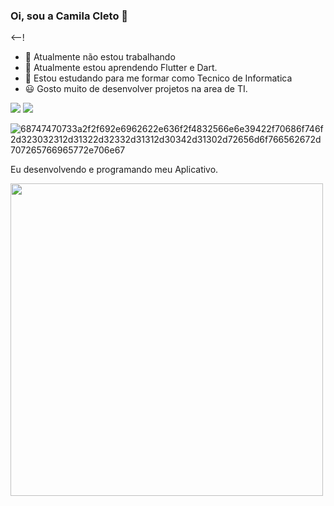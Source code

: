 ### Oi, sou a Camila Cleto 👋

<--!
- 🔭 Atualmente não estou trabalhando
- 🌱 Atualmente estou aprendendo Flutter e Dart.
- 👯 Estou estudando para me formar como Tecnico de Informatica
- 😃 Gosto muito de desenvolver projetos na area de TI.



<div>
<a href="https://www.youtube.com/seu-canal-youtube-aqui" target="_blank"><img src="https://img.shields.io/badge/YouTube-FF0000?style=for-the-badge&logo=youtube&logoColor=white" target="_blank"></a>
<a href="https://instagram.com/seu-usuário-instagram-aqui" target="_blank"><img src="https://img.shields.io/badge/-Instagram-%23E4405F?style=for-the-badge&logo=instagram&logoColor=white" target="_blank"></a>


  
  ![68747470733a2f2f692e6962622e636f2f4832566e6e39422f70686f746f2d323032312d31322d32332d31312d30342d31302d72656d6f766562672d707265766965772e706e67](https://user-images.githubusercontent.com/99681842/154805652-bf7fbe8f-fa9e-48ab-afad-ccf422b54f55.png)
  
  Eu desenvolvendo e programando meu Aplicativo.
  
  <img src="https://www.primecursos.com.br/blog/wp-content/uploads/2020/05/tenor-2.gif" width="500" height="500"/>



  
  
